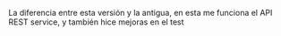 La diferencia entre esta versión y la antigua, en esta me funciona el API REST service, y también hice mejoras en el test 
